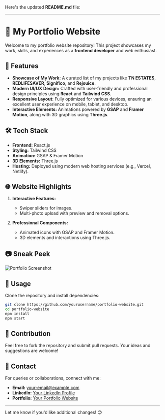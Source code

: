 Here's the updated **README.md** file:  

---

# 🌟 My Portfolio Website  

Welcome to my portfolio website repository! This project showcases my work, skills, and experiences as a **frontend developer** and web enthusiast.  

## 🚀 Features  

- **Showcase of My Work:** A curated list of my projects like **TN ESTATES**, **REDLIFESAVER**, **Significo**, and **Rejouice**.  
- **Modern UI/UX Design:** Crafted with user-friendly and professional design principles using **React** and **Tailwind CSS**.  
- **Responsive Layout:** Fully optimized for various devices, ensuring an excellent user experience on mobile, tablet, and desktop.  
- **Interactive Elements:** Animations powered by **GSAP** and **Framer Motion**, along with 3D graphics using **Three.js**.  

## 🛠️ Tech Stack  

- **Frontend:** React.js  
- **Styling:** Tailwind CSS  
- **Animation:** GSAP & Framer Motion  
- **3D Elements:** Three.js  
- **Hosting:** Deployed using modern web hosting services (e.g., Vercel, Netlify).  

## 🌐 Website Highlights  

1. **Interactive Features:**  
   - Swiper sliders for images.  
   - Multi-photo upload with preview and removal options.  

2. **Professional Components:**  
   - Animated icons with GSAP and Framer Motion.  
   - 3D elements and interactions using Three.js.  

## 📷 Sneak Peek  

![Portfolio Screenshot](https://via.placeholder.com/600x400.png?text=Add+Your+Website+Screenshot+Here)  

## 📖 Usage  

Clone the repository and install dependencies:  

```bash  
git clone https://github.com/yourusername/portfolio-website.git  
cd portfolio-website  
npm install  
npm start  
```  

## 🙌 Contribution  

Feel free to fork the repository and submit pull requests. Your ideas and suggestions are welcome!  

## 📩 Contact  

For queries or collaborations, connect with me:  

- **Email:** [your-email@example.com](mailto:your-email@example.com)  
- **LinkedIn:** [Your LinkedIn Profile](https://linkedin.com/in/yourprofile)  
- **Portfolio:** [Your Portfolio Website](https://yourwebsite.com)  

---  

Let me know if you'd like additional changes! 😊
